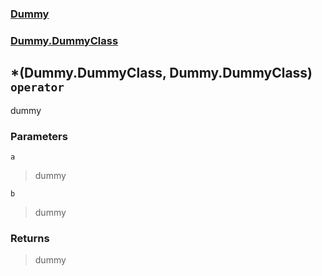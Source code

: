 ### [Dummy](./Dummy.md 'Dummy')
### [Dummy.DummyClass](./Dummy-DummyClass.md 'Dummy.DummyClass')
## *(Dummy.DummyClass, Dummy.DummyClass) `operator`
dummy
### Parameters

<a name='Dummy-DummyClass-op_Multiply(Dummy-DummyClass-_Dummy-DummyClass)-a'></a>
`a`
>dummy

<a name='Dummy-DummyClass-op_Multiply(Dummy-DummyClass-_Dummy-DummyClass)-b'></a>
`b`
>dummy
### Returns
>dummy
